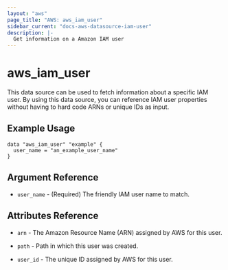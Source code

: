 ```yaml
---
layout: "aws"
page_title: "AWS: aws_iam_user"
sidebar_current: "docs-aws-datasource-iam-user"
description: |-
  Get information on a Amazon IAM user
---
```


# aws_iam_user

This data source can be used to fetch information about a specific
IAM user. By using this data source, you can reference IAM user
properties without having to hard code ARNs or unique IDs as input.

## Example Usage

```hcl
data "aws_iam_user" "example" {
  user_name = "an_example_user_name"
}
```

## Argument Reference

* `user_name` - (Required) The friendly IAM user name to match.

## Attributes Reference

* `arn` - The Amazon Resource Name (ARN) assigned by AWS for this user.

* `path` - Path in which this user was created.

* `user_id` - The unique ID assigned by AWS for this user.
